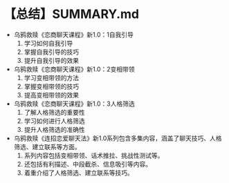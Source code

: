 # 【总结】SUMMARY.md

-   乌鸦救赎《恋商聊天课程》新1.0：1自我引导
    1.  学习如何自我引导
    2.  掌握自我引导的技巧
    3.  提升自我引导的效果
-   乌鸦救赎《恋商聊天课程》新1.0：2变相带领
    1.  学习变相带领的方法
    2.  掌握变相带领的技巧
    3.  提高变相带领的效果
-   乌鸦救赎《恋商聊天课程》新1.0：3人格筛选
    1.  了解人格筛选的重要性
    2.  学习如何进行人格筛选
    3.  提升人格筛选的准确性
-   乌鸦救赎《连招恋爱聊天法》新1.0系列包含多集内容，涵盖了聊天技巧、人格筛选、建立联系等方面。
    1.  系列内容包括变相带领、话术推拉、挑战性测试等。
    2.  还包括有利描述、中段截杀、信息吸引等内容。
    3.  着重介绍了人格筛选、建立联系等技巧。